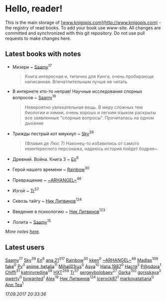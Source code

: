 # Hello, reader!
This is the main storage of [www.knigopis.com](http://www.knigopis.com) - the registry of read books.
To add your book use www-site. All changes are committed and synchronized with this git repository.
Do not use pull requests to make changes here.


## Latest books with notes
* Мизери ~ [Saamy](users/115/115226508-vkontakte)<sup>17</sup>
    > Книга интересная и, типично для Кинга, очень пробирающе написанная. Впечатлительным лучше не читать

* В интернете кто-то неправ! Научные исследования спорных вопросов ~ [Saamy](users/115/115226508-vkontakte)<sup>16</sup>
    > Невероятно увлекательная вещь. В меру сложных тем биологии и химии, очень хорошо и легким языком раскрыты все заявленные "спорные вопросы". 
    > Прочиталась на одном дыхании

* Трижды пестрый кот мяукнул ~ [Sky](users/118/118049897850017649660-google)<sup>39</sup>
    > (Флавия де Люс 7)
    > Наконец-то избавились от самого неинтересного персонажа, надеюсь история пойдет бодрее~

* Древний. Война. Книга 3 ~ [En](users/333/333646551-vkontakte)<sup>6</sup>

* Герой нашего времени ~ [Rainbow](users/109/109787328219839805802-google)<sup>30</sup>

* Превращение ~ [~ARHANGEL~](users/642/64251996-vkontakte)<sup>46</sup>

* Изгой ~ [Tr](users/122/12282474-vkontakte)<sup>57</sup>

* Сквозь тайгу ~ [Ник Литвинов](users/241/241974816-vkontakte)<sup>124</sup>

* Введение в психологию ~ [Ник Литвинов](users/241/241974816-vkontakte)<sup>123</sup>

* Лолита ~ [Saamy](users/115/115226508-vkontakte)<sup>15</sup>


_More notes [here](latest_books_with_notes.md)._


## Latest users
[Saamy](users/115/115226508-vkontakte)<sup>17</sup> 
[Sky](users/118/118049897850017649660-google)<sup>39</sup> 
[En](users/333/333646551-vkontakte)<sup>6</sup> 
[ana.21](users/107/107655526900000657481-google)<sup>317</sup> 
[Rainbow](users/109/109787328219839805802-google)<sup>30</sup> 
[kken](users/114/114995432969872830384-google)<sup>0</sup> 
[~ARHANGEL~](users/642/64251996-vkontakte)<sup>46</sup> 
[Madlax](users/158/158304782-vkontakte)<sup>109</sup> 
[fake](users/377/377249771-vkontakte)<sup>0</sup> 
[Ру](users/622/62264231-vkontakte)<sup>0</sup> 
[anime_hetalia](users/137/137961387-vkontakte)<sup>11</sup> 
[Mihail01rus](users/105/105729661373202631037-google)<sup>0</sup> 
[Asya](users/111/111688198065279912162-google)<sup>10</sup> 
[Ната 1987](users/283/283971510-vkontakte)<sup>0</sup> 
[Настя](users/172/172783956-vkontakte)<sup>5</sup> 
[P@ndora](users/366/36633162-vkontakte)<sup>1</sup> 
[Chiffi](users/105/105831994080785626680-google)<sup>31</sup> 
[katrinvredina](users/233/2336755-vkontakte)<sup>59</sup> 
[HXT](users/100/100002563462782-facebook)<sup>269</sup> 
[Tr](users/122/12282474-vkontakte)<sup>57</sup> 
[sergeybolobaev](users/379/37918255-vkontakte)<sup>27</sup> 
[Garka](users/115/115753719718250012620-google)<sup>150</sup> 
[gorsskaya](users/324/324985634-vkontakte)<sup>3</sup> 
[qwerty](users/110/110890489735241405173-google)<sup>0</sup> 
[bywanted](users/150/150764957-vkontakte)<sup>1</sup> 
[Alex](users/106/106644083867140961454-google)<sup>19</sup> 
[Ник Литвинов](users/241/241974816-vkontakte)<sup>124</sup> 
[Icerock87](users/227/227437659-vkontakte)<sup>1</sup> 
[markovatatiana](users/749/74947941-vkontakte)<sup>0</sup> 
[Ann Tea](users/136/136502672-vkontakte)<sup>1</sup> 


_17.09.2017 20:33:36_
